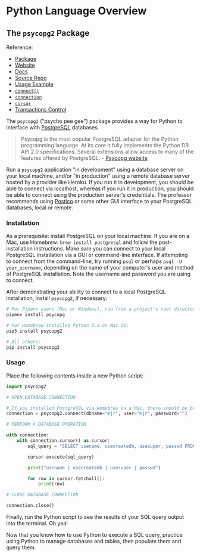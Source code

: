 # Python Language Overview

## The `psycopg2` Package

Reference:

  + [Package](https://pypi.python.org/pypi/psycopg2)
  + [Website](http://initd.org/psycopg/)
  + [Docs](http://initd.org/psycopg/docs/)
  + [Source Repo](https://github.com/psycopg/psycopg2)
  + [Usage Example](http://initd.org/psycopg/docs/usage.html)
  + [`connect()`](http://initd.org/psycopg/docs/module.html#psycopg2.connect)
  + [`connection`](http://initd.org/psycopg/docs/connection.html)
  + [`cursor`](http://initd.org/psycopg/docs/cursor.html)
  + [Transactions Control](http://initd.org/psycopg/docs/usage.html#transactions-control)

The `psycopg2` ("psycho pee gee") package provides a way for Python to interface with [PostgreSQL](https://www.postgresql.org/) databases.

> Psycopg is the most popular PostgreSQL adapter for the Python programming language. At its core it fully implements the Python DB API 2.0 specifications. Several extensions allow access to many of the features offered by PostgreSQL. - [Psycopg website](http://initd.org/psycopg/)

Run a `psycopg2` application "in development" using a database server on your local machine, and/or "in production" using a remote database server hosted by a provider like Heroku. If you run it in development, you should be able to connect via localhost, whereas if you run it in production, you should be able to connect using the production server's credentials. The professor recommends using [Postico](https://eggerapps.at/postico/) or some other GUI interface to your PostgreSQL databases, local or remote.

### Installation

As a prerequisite: install PostgreSQL on your local machine. If you are on a Mac, use Homebrew: `brew install postgresql` and follow the post-installation instructions. Make sure you can connect to your local PostgreSQL installation via a GUI or command-line interface. If attempting to connect from the command-line, try running `psql` or perhaps `psql -U your_username`, depending on the name of your computer's user and method of PostgreSQL installation. Note the username and password you are using to connect.

After demonstrating your ability to connect to a local PostgreSQL installation, install `psycopg2`, if necessary:

```` sh
# For Pipenv users (Mac or Windows), run from a project's root directory:
pipenv install psycopg

# For Homebrew-installed Python 3.x on Mac OS:
pip3 install psycopg2

# All others:
pip install psycopg2
````

### Usage

Place the following contents inside a new Python script:

```python
import psycopg2

# OPEN DATABASE CONNECTION

# If you installed PostgreSQL via Homebrew on a Mac, there should be both a database and a user named after your computer's username.
connection = psycopg2.connect(dbname="mjr", user="mjr", password="")

# PERFORM A DATABASE OPERATION

with connection:
    with connection.cursor() as cursor:
        sql_query = "SELECT usename, usecreatedb, usesuper, passwd FROM pg_user;"

        cursor.execute(sql_query)

        print("usename | usecreatedb | usesuper | passwd")

        for row in cursor.fetchall():
            print(row)

# CLOSE DATABASE CONNECTION

connection.close()
```

Finally, run the Python script to see the results of your SQL query output into the terminal. Oh yea!

Now that you know how to use Python to execute a SQL query, practice using Python to manage databases and tables, then populate them and query them.
